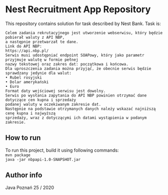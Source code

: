 # Nest Recruitment App Repository
This repository contains solution for task described by Nest Bank. Task is:<br/>
````
Celem zadania rekrutacyjnego jest utworzenie webserwisu, który będzie pobierał waluty z API NBP,
a następnie przetwarzał te dane.
Link do API NBP:
https://api.nbp.pl/
Serwis musi udostępniać endpoint SOAPowy, który jako parametr przyjmuje walutę w formie pełnej
nazwy tekstowej oraz zakres dat: początkowa i końcowa.
Dla uproszczenia zadania można przyjąć, że obecnie serwis będzie sprawdzany jedynie dla walut:
• Rubel rosyjski
• Dolar amerykański
• Euro
Format daty wejściowej serwisu jest dowolny.
Serwis po wysłania zapytania do API NBP powinien otrzymać dane dotyczące cen kupna i sprzedaży
podanej waluty w oczekiwanym zakresie dat.
Następnie na podstawie otrzymanych danych należy wskazać najniższą cenę kupna i najwyższą
sprzedaży, wraz z dotyczącymi ich datami wystąpienia w podanym zakresie.
````

## How to run
To run this project, build it using following commands:<br/>
`
mvn package
`
<br/>
`
java -jar nbpapi-1.0-SNAPSHOT.jar
`


## Author info
Java Poznań 25 / 2020
